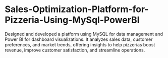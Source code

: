 # Sales-Optimization-Platform-for-Pizzeria-Using-MySql-PowerBI
Designed and developed a platform using MySQL for data management and Power BI for dashboard visualizations. It analyzes sales data, customer preferences, and market trends, offering insights to help pizzerias boost revenue, improve customer satisfaction, and streamline operations.
